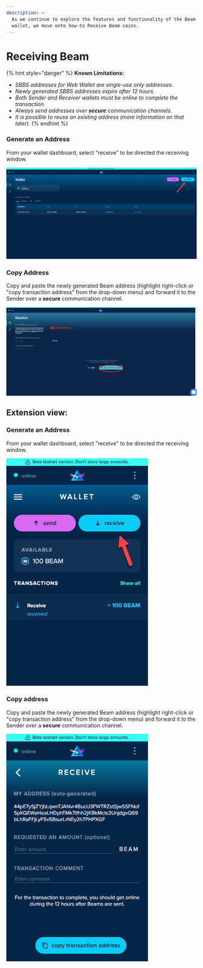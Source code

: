 ```yaml
---
description: >-
  As we continue to explore the features and functionality of the Beam web
  wallet, we move onto how-to Receive Beam coins.
---
```


# Receiving Beam

{% hint style="danger" %}
**Known Limitations:**

* _SBBS addresses for Web Wallet are single-use only addresses._
* _Newly generated SBBS addresses expire after 12 hours._
* _Both Sender and Receiver wallets must be online to complete the transaction._
* _Always send addresses over **secure** communication channels._
* _It is possible to reuse an existing address (more information on that later)._
{% endhint %}

### Generate an Address

From your wallet dashboard, select "receive" to be directed the receiving window.

![](.gitbook/assets/0117.png)

### Copy Address

Copy and paste the newly generated Beam address (highlight right-click or "copy transaction address" from the drop-down menu) and forward it to the Sender over a **secure** communication channel.&#x20;

![](<.gitbook/assets/Screen Shot 2021-06-01 at 6.15.40 PM.png>)

## Extension view:

### Generate an Address

From your wallet dashboard, select "receive" to be directed the receiving window.

![](<.gitbook/assets/0118 (1).png>)

### Copy address

Copy and paste the newly generated Beam address (highlight right-click or "copy transaction address" from the drop-down menu) and forward it to the Sender over a **secure** communication channel.&#x20;

![](.gitbook/assets/0216.png)
